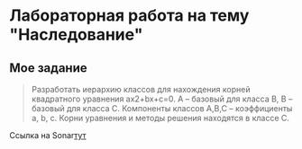 # Лабораторная работа на тему "Наследование"

## Мое задание

> Разработать иерархию классов для нахождения корней квадратного
уравнения ax2+bx+c=0. А – базовый для класса В, В – базовый для класса С.
Компоненты классов А,В,С – коэффициенты a, b, c. Корни уравнения и 
методы решения находятся в классе С.

Ссылка на Sonar[тут](https://sonarcloud.io/project/overview?id=kozakmikhail1_cpp_lab_3)

